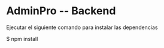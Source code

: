 # AdminPro -- Backend

Ejecutar el siguiente comando para instalar las dependencias

$ npm install

